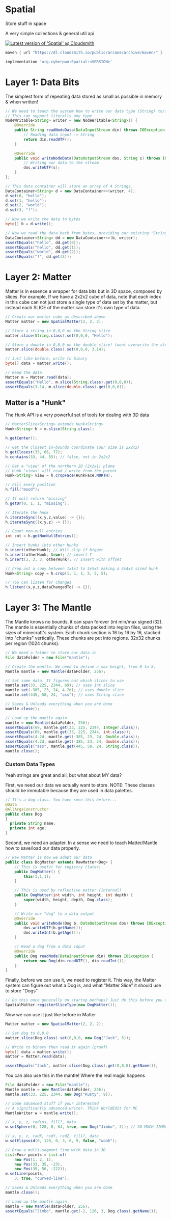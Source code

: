 # Spatial
Store stuff in space

A very simple collections &amp; general util api

[![Latest version of 'Spatial' @ Cloudsmith](https://api-prd.cloudsmith.io/v1/badges/version/arcane/archive/maven/Spatial/latest/a=noarch;xg=art.arcane/?render=true&show_latest=true)](https://cloudsmith.io/~arcane/repos/archive/packages/detail/maven/Spatial/latest/a=noarch;xg=art.arcane/)

```groovy
maven { url "https://dl.cloudsmith.io/public/arcane/archive/maven/" }
```

```groovy
implementation 'org.cyberpwn:Spatial:<VERSION>'
```

# Layer 1: Data Bits
The simplest form of repeating data stored as small as possible in memory & when written!

```java
// We need to teach the system how to write our data type (String) to/from bytes
// This can support literally any type
NodeWritable<String> writer = new NodeWritable<String>() {
    @Override
    public String readNodeData(DataInputStream din) throws IOException {
        // Reading data input -> String
        return din.readUTF();
    }

    @Override
    public void writeNodeData(DataOutputStream dos, String s) throws IOException {
        // Writing our data to the stream
        dos.writeUTF(s);
    }
};

// This data container will store an array of 4 Strings.
DataContainer<String> d = new DataContainer<>(writer, 4);
d.set(0, "hello");
d.set(1, "hello");
d.set(2, "world");
d.set(3, "!");

// Now we write the data to bytes
byte[] b = d.write();

// Now we read the data back from bytes, providing our existing "String Writer" from above
DataContainer<String> dd = new DataContainer<>(b, writer);
assertEquals("hello", dd.get(0));
assertEquals("hello", dd.get(1));
assertEquals("world", dd.get(2));
assertEquals("!", dd.get(3));
```

# Layer 2: Matter
Matter is in essence a wrapper for data bits but in 3D space, composed by slices. For example, If we have a 2x2x2 cube of data, note that each index in this cube can not just store a single type of data set by the matter, but instead each SLICE of the matter can store it's own type of data.

```java
// Create our matter cube as described above
Matter matter = new SpatialMatter(2, 2, 2);

// Store a string in 0,0,0 on the String slice
matter.slice(String.class).set(0,0,0, "Hello");

// Store a double in 0,0,0 on the double slice! (wont overwrite the string data above!)
matter.slice(double.class).set(0,0,0, 3.14);

// Just like before, write to binary
byte[] data = matter.write();

// Read the data
Matter m = Matter.read(data);
assertEquals("Hello", m.slice(String.class).get(0,0,0));
assertEquals(3.14, m.slice(double.class).get(0,0,0));
```

## Matter is a "Hunk"
The Hunk API is a very powerful set of tools for dealing with 3D data

```java
// MatterSlice<String> extends Hunk<String>
Hunk<String> h = m.slice(String.class);

h.getCenter();

// Get the closest in-bounds coordinate (our size is 2x2x2)
h.getClosest(33, 66, 77);
h.contains(33, 44, 55); // false, not in 2x2x2

// Get a "view" of the northern 2D (2x2x1) plane
// Hunk "views" will read / write from the parent
Hunk<String> view = h.cropFace(HunkFace.NORTH);

// Fill every position
h.fill("mood");

// If null return "missing"
h.getOr(0, 1, 1, "missing");

// Iterate the hunk
h.iterateSync((x,y,z,value) -> {});
h.iterateSync((x,y,z) -> {});

// Count non-null entries
int cnt = h.getNonNullEntries();

// Insert hunks into other hunks 
h.insert(otherHunk); // Will clip if bigger
h.insert(otherHunk, true); // invert Y
h.insert(3, 3, 3, otherHunk); // Insert with offset

// Crop out a copy between 1x1x1 to 5x5x5 making a 4x4x4 sized hunk
Hunk<String> copy = h.crop(1, 1, 1, 5, 5, 5);

// You can listen for changes
h.listen((x,y,z,dataChangedTo) -> {});
```

# Layer 3: The Mantle

The Mantle knows no bounds, it can span forever (int min/max signed i32). The mantle is essentially chunks of data packed into region files, using the sizes of minecraft's system. Each chunk section is 16 by 16 by 16, stacked into "chunks" vertically. These chunks are put into regions. 32x32 chunks per region (1024 chunks). 

```java
// We need a folder to store our data in
File dataFolder = new File("mantle");

// Create the mantle. We need to define a max height, from 0 to X.
Mantle mantle = new Mantle(dataFolder, 256);

// Set some data. It figures out which slices to use
mantle.set(33, 225, 2344, 69); // uses int slice
mantle.set(-385, 23, 24, 4.2d); // uses double slice
mantle.set(445, 58, 24, "ass"); // uses String slice

// Saves & Unloads everything when you are done
mantle.close(); 

// Load up the mantle again
mantle = new Mantle(dataFolder, 256);
assertEquals(69, mantle.get(33, 225, 2344, Integer.class));
assertEquals(69, mantle.get(33, 225, 2344, int.class));
assertEquals(4.2d, mantle.get(-385, 23, 24, Double.class));
assertEquals(4.2d, mantle.get(-385, 23, 24, double.class));
assertEquals("ass", mantle.get(445, 58, 24, String.class));
mantle.close();
```

### Custom Data Types
Yeah strings are great and all, but what about MY data?

First, we need our data we actually want to store. NOTE: These classes should be immutable because they are used in data palettes.
```java
// It's a dog class. You have seen this before...
@Data
@AllArgsConstructor
public class Dog
{
  private String name;
  private int age;
}
```

Second, we need an adapter. In a sense we need to teach Matter/Mantle how to save/load our data properly.

```java
// Raw Matter is how we adapt our data 
public class DogMatter extends RawMatter<Dog> {
    // This is useful for registry (later)
    public DogMatter() {
        this(1,1,1);
    }

    // This is used by reflective matter (internal)
    public DogMatter(int width, int height, int depth) {
        super(width, height, depth, Dog.class);
    }

    // Write our "dog" to a data output
    @Override
    public void writeNode(Dog b, DataOutputStream dos) throws IOException {
        dos.writeUTF(b.getName());
        dos.writeInt(b.getAge());
    }

    // Read a dog from a data input
    @Override
    public Dog readNode(DataInputStream din) throws IOException {
        return new Dog(din.readUTF(), din.readInt());
    }
}
```

Finally, before we can use it, we need to register it. This way, the Matter system can figure out what a Dog is, and what "Matter Slice" it should use to store "Dogs"

```java
// Do this once generally on startup perhaps? Just do this before you use this slice type.
SpatialMatter.registerSliceType(new DogMatter());
```

Now we can use it just like before in Matter
```java
Matter matter = new SpatialMatter(2, 2, 2);

// Set dog to 0,0,0
matter.slice(Dog.class).set(0,0,0, new Dog("Jack", 5));

// Write to binary then read it again (proof)
byte[] data = matter.write();
matter = Matter.read(data);

assertEquals("Jack", matter.slice(Dog.class).get(0,0,0).getName());
```

You can also use this in the mantle! Where the real magic happens

```java
File dataFolder = new File("mantle");
Mantle mantle = new Mantle(dataFolder, 256);
mantle.set(33, 225, 2344, new Dog("Rusty", 9));

// Some advanced stuff if your interested
// A significantly advanced writer. Think WorldEdit for MC
MantleWriter w = mantle.write();

// x, y, z, radius, fill?, data
w.setSphere(0, 128, 0, 64, true, new Dog("Jimbo", 3)); // SO MUCH JIMBO

// x, y, z, radX, radY, radZ, fill?, data
w.setElipsoid(0, 128, 0, 3, 6, 9, false, "woah");

// Draw a multi-segment line with data in 3D
List<Pos> points = List.of(
    new Pos(1, 2, 1),
    new Pos(33, 35, -23),
    new Pos(39, 56, -222));
w.setLine(points, 
    3, true, "curved-line");

// Saves & Unloads everything when you are done
mantle.close(); 

// Load up the mantle again
mantle = new Mantle(dataFolder, 256);
assertEquals("Jimbo", mantle.get(-2, 126, 3, Dog.class).getName());
```
